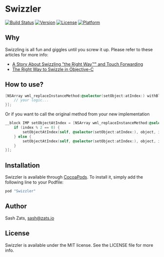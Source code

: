 # Swizzler

[![Build Status](https://travis-ci.org/Wondermall/Swizzler.svg?branch=master&style=flat)](https://travis-ci.org/Wondermall/Swizzler)
[![Version](https://img.shields.io/cocoapods/v/Swizzler.svg?style=flat)](http://cocoapods.org/pods/Swizzler)
[![License](https://img.shields.io/cocoapods/l/Swizzler.svg?style=flat)](http://cocoapods.org/pods/Swizzler)
[![Platform](https://img.shields.io/cocoapods/p/Swizzler.svg?style=flat)](http://cocoapods.org/pods/Swizzler)

## Why

Swizzling is all fun and giggles until you screw it up. Please refer to these articles for more info:

* [A Story About Swizzling "the Right Way™" and Touch Forwarding](http://petersteinberger.com/blog/2014/a-story-about-swizzling-the-right-way-and-touch-forwarding/)
* [The Right Way to Swizzle in Objective-C](http://blog.newrelic.com/2014/04/16/right-way-to-swizzle/)

## How to use?

```objectivec
[NSArray wml_replaceInstanceMethod:@selector(setObject:atIndex:) withBlock:^(NSArray *self, id object, NSInteger index){
	// your logic...
}];
```

Or if you want to call the original method from your new implementation

```objectivec
__block IMP setObjectAtIndex = [NSArray wml_replaceInstanceMethod:@selector(setObject:atIndex:) withBlock:^(NSArray *self, id object, NSInteger index){
    if (index % 2 == 0) {
        setObjectAtIndex(self, @selector(setObject:atIndex:), object, index);
    } else {
        setObjectAtIndex(self, @selector(setObject:atIndex:), object, index + 1);
    }
}];
```

## Installation

Swizzler is available through [CocoaPods](http://cocoapods.org). To install
it, simply add the following line to your Podfile:

```ruby
pod "Swizzler"
```

## Author

Sash Zats, sash@zats.io

## License

Swizzler is available under the MIT license. See the LICENSE file for more info.
